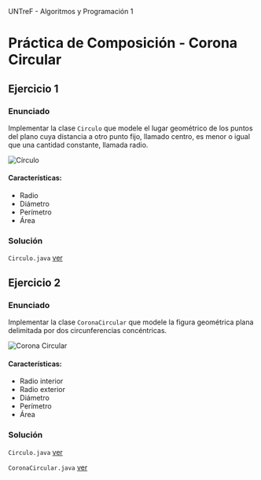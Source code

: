UNTreF - Algoritmos y Programación 1

# Práctica de Composición - Corona Circular

## Ejercicio 1

### Enunciado

Implementar la clase `Circulo` que modele el lugar geométrico de los puntos del plano cuya distancia a otro punto fijo, 
llamado centro, es menor o igual que una cantidad constante, llamada radio.

![Círculo][circulo]

#### Características:

* Radio
* Diámetro
* Perímetro
* Área


### Solución

`Circulo.java` [ver][ejercicio1]

## Ejercicio 2

### Enunciado

Implementar la clase `CoronaCircular` que modele la figura geométrica plana delimitada por dos circunferencias 
concéntricas. 

![Corona Circular][corona]

#### Características:

* Radio interior
* Radio exterior
* Diámetro
* Perímetro
* Área

### Solución

`Circulo.java` [ver][ejercicio2.circulo]

`CoronaCircular.java` [ver][ejercicio2.corona]


[circulo]: http://upload.wikimedia.org/wikipedia/commons/thumb/2/27/Disc_Plain_black.svg/120px-Disc_Plain_black.svg.png "Círculo"
[corona]: http://upload.wikimedia.org/wikipedia/commons/thumb/8/88/Annulus.svg/120px-Annulus.svg.png "Corona Circular"

[ejercicio1]: ../ejercicio1/src/Circulo.java
[ejercicio2.corona]: ../ejercicio2/src/CoronaCircular.java
[ejercicio2.circulo]: ../ejercicio2/src/Circulo.java
